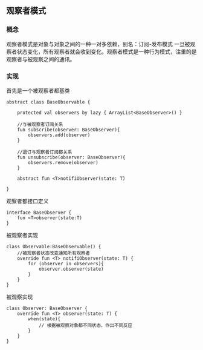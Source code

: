 ## 观察者模式
### 概念
   观察者模式是对象与对象之间的一种一对多依赖，别名：订阅-发布模式
   一旦被观察者状态变化，所有观察者就会收到变化。观察者模式是一种行为模式，注重的是观察者与被观察之间的通讯。
### 实现
首先是一个被观察者都基类
```
abstract class BaseObservable {

    protected val observers by lazy { ArrayList<BaseObserver>() }

    //与被观察者订阅关系
    fun subscribe(observer: BaseObserver){
        observers.add(observer)
    }

    //退订与观察者订阅都关系
    fun unsubscribe(observer: BaseObserver){
        observers.remove(observer)
    }

    abstract fun <T>notifiObserver(state: T)

}
```

观察者都接口定义

```
interface BaseObserver {
    fun <T>observer(state:T)
}
```

被观察者实现
```
class Observable:BaseObservable() {
    //被观察者状态改变通知所有观察者
    override fun <T> notifiObserver(state: T) {
        for (observer in observers){
            observer.observer(state)
        }
    }
}
```

被观察实现
```
class Observer: BaseObserver {
    override fun <T> observer(state: T) {
        when(state){
            // 根据被观察对象都不同状态，作出不同反应
        }
    }
}
```